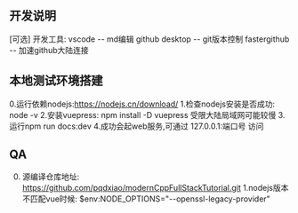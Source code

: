## 开发说明

[可选] 开发工具:
vscode -- md编辑
github desktop -- git版本控制
fastergithub -- 加速github大陆连接


## 本地测试环境搭建

0.运行依赖nodejs:https://nodejs.cn/download/
1.检查nodejs安装是否成功: node -v
2.安装vuepress: npm install -D vuepress 受限大陆局域网可能较慢
3.运行npm run docs:dev
4.成功会起web服务,可通过 127.0.0.1:端口号 访问

## QA

0. 源编译仓库地址:
   https://github.com/pqdxiao/modernCppFullStackTutorial.git
   1.nodejs版本不匹配vue时候:
   $env:NODE_OPTIONS="--openssl-legacy-provider"
